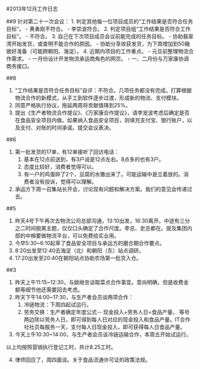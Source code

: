 #2013年12月工作日志

##9
针对第二十一次会议：
	1. 判定其他每一位项目成员的“工作结果是否符合任务目标”。
		- 黄勇刚不符合。
		- 李崇波符合。 
	2. 判定项目组“工作结果是否符合工作目标”。
		- 不符合。
	3. 自己在下次项目成员会议前能完成的任务目标。
		- 协助翡翠湾开始发货，或查明不能合作的原因。
		- 协助分享收获发货，为下周增加到50箱做好准备（可能跨朝阳、海淀）。
	4. 近期内项目的工作重点。
		- 元旦前整理物流合作需求。
		- 一月份设计开发物流承运商角色的网页。
		- 一、二月份与万家康协调商务接口。 

##8
1. “工作结果是否符合任务目标”自评：不符合。几项任务都没有完成。打算根据物流合作的新模式，从手工到软件逐步过渡，形成新的物流、支付模块。
2. 同意严格执行协议，拖延两周将贡献值降到25%。
3. 提出《生产者物流合作提议》、《万家康合作提议》，请李宠波考虑后确定是否在食品安全项目内做。如果纳入食品安全项目，则填充支付宝、银行账户，以及支付、对账的时间承诺。提交会议表决。

##6
1. 第一批发货的17单，有12单接听了回访电话：
	1. 基本在12点前送到，有3户说是12点左右。8点多的也有3户。
	2. 态度比较好，消费者觉得可以。
	3. 有一户的鸡蛋碎了2个，豆腐的水撒出来了。可能运输中是立着放的。消费者没有投诉，觉得可以理解。
2. 承运方下周一召集站长开会，讨论现有问题和解决方案。我们的意见会传递过去。

##5
1. 昨天4号下午再次去物流公司总部沟通，13:10出发，16:30离开。中途有三分之二时间脱离主题，仅仅口头确定了合作尺度。李总、史总都在。提及集团内部的中棉要做物流平台，可以免费给实业用。
2. 今早5:30~6:10起草了食品安全项目与承运方的磨合期合作要点。
3. 8:20出发至12:40去海淀（北）和朝阳（东）站点调研。
4. 17:20出发至20:40在朝阳站点协助农场第一批货入仓。

##3
1. 昨天上午11:15~12:30，与姚继忠谈取菜点合作事宜。意向明确，但是收费金额等细节他还需要回去考虑。
2. 昨天下午14:00~17:30，与生产者会员谈两项合作：
	1. 冷链物流：下周四起试运行。
	2. 劳务交换：生产者确定年度公式--  现金投入+劳务人日=食品产量， 等号两边除以劳务人日，即可得到每人日对应的现金投入和食品产量。IT合作社社员每服务一天，支付每人日现金投入，即可获得每人日食品产量。
3. 今天上午10:30~14:00，与生产者会员谈冷链运输合作，本周五开始试运行。

以上均按照营销执行登记工时，共计8.25工时。

4. 律师回应了，周四面谈。关于食品流通许可证的政策法规。